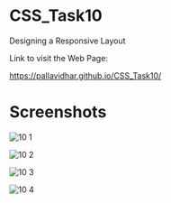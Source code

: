 # CSS_Task10
Designing a Responsive Layout


Link to visit the Web Page:

 https://pallavidhar.github.io/CSS_Task10/
 
 # Screenshots
 
![10 1](https://user-images.githubusercontent.com/66560935/89095178-00a6e600-d3e9-11ea-870f-59d6595d66b7.png)


![10 2](https://user-images.githubusercontent.com/66560935/89095180-03a1d680-d3e9-11ea-9ae4-2599b962e3fe.png)


![10 3](https://user-images.githubusercontent.com/66560935/89095181-04d30380-d3e9-11ea-9cf0-326e4d758953.png)


![10 4](https://user-images.githubusercontent.com/66560935/89095183-06043080-d3e9-11ea-8937-d33a617daad4.png)
